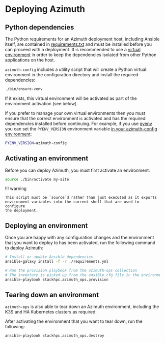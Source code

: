 # Deploying Azimuth

## Python dependencies

The Python requirements for an Azimuth deployment host, including Ansible itself,
are contained in
[requirements.txt](https://github.com/stackhpc/azimuth-config/blob/main/requirements.txt)
and must be installed before you can proceed with a deployment. It is recommended
to use a [virtual environment](https://docs.python.org/3/library/venv.html) in order
to keep the dependencies isolated from other Python applications on the host.

`azimuth-config` includes a utility script that will create a Python virtual
environment in the configuration directory and install the required dependencies:

```sh
./bin/ensure-venv
```

If it exists, this virtual environment will be activated as part of the environment
activation (see below).

If you prefer to manage your own virtual environments then you must ensure that
the correct environment is activated and has the required dependencies installed
before continuing. For example, if you use [pyenv](https://github.com/pyenv/pyenv)
you can set the `PYENV_VERSION` environment variable
[in your azimuth-config environment](../environments.md#linux-environment-variables):

```sh  title="env"
PYENV_VERSION=azimuth-config
```

## Activating an environment

Before you can deploy Azimuth, you must first activate an environment:

```sh
source ./bin/activate my-site
```

!!! warning

    This script must be `source`d rather than just executed as it exports
    environment variables into the current shell that are used to configure
    the deployment.

## Deploying an environment

Once you are happy with any configuration changes and the environment that
you want to deploy to has been activated, run the following command to
deploy Azimuth:

```sh
# Install or update Ansible dependencies
ansible-galaxy install -f -r ./requirements.yml

# Run the provision playbook from the azimuth-ops collection
# The inventory is picked up from the ansible.cfg file in the environment
ansible-playbook stackhpc.azimuth_ops.provision
```

## Tearing down an environment

`azimuth-ops` is also able to tear down an Azimuth environment, including the
K3S and HA Kubernetes clusters as required.

After activating the environment that you want to tear down, run the following:

```sh
ansible-playbook stackhpc.azimuth_ops.destroy
```

